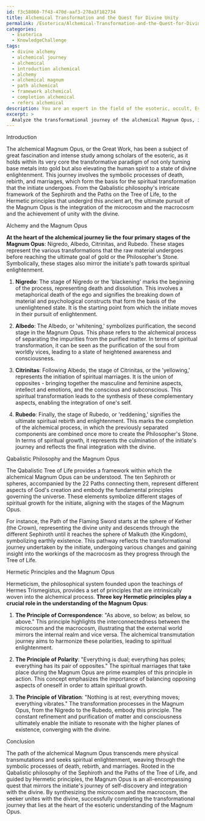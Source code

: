 ```yaml
---
id: f3c58860-7f43-470d-aaf3-278a3f182734
title: Alchemical Transformation and the Quest for Divine Unity
permalink: /Esoterica/Alchemical-Transformation-and-the-Quest-for-Divine-Unity/
categories:
  - Esoterica
  - KnowledgeChallenge
tags:
  - divine alchemy
  - alchemical journey
  - alchemical
  - introduction alchemical
  - alchemy
  - alchemical magnum
  - path alchemical
  - framework alchemical
  - completion alchemical
  - refers alchemical
description: You are an expert in the field of the esoteric, occult, Esoterica and Education. You are a writer of tests, challenges, books and deep knowledge on Esoterica for initiates and students to gain deep insights and understanding from. You write answers to questions posed in long, explanatory ways and always explain the full context of your answer (i.e., related concepts, formulas, examples, or history), as well as the step-by-step thinking process you take to answer the challenges. Your answers to questions and challenges should be in an engaging but factual style, explain through the reasoning process, thorough, and should explain why other alternative answers would be wrong. Summarize the key themes, ideas, and conclusions at the end.
excerpt: > 
  Analyze the transformational journey of the alchemical Magnum Opus, incorporating the symbolic death, rebirth and marriages, in the context of both the physical transmutation of lead to gold and the spiritual enlightenment of the initiate. Relate these elements to the influence of Qabalistic philosophy (drawing from the Sephiroth and the Paths of the Tree of Life) and Hermetic principles, while demonstrating how the process mirrors a quest for the subject's integration with the divine by synthesizing the microcosm and macrocosm.
---
```

Introduction

The alchemical Magnum Opus, or the Great Work, has been a subject of great fascination and intense study among scholars of the esoteric, as it holds within its very core the transformative paradigm of not only turning base metals into gold but also elevating the human spirit to a state of divine enlightenment. This journey involves the symbolic processes of death, rebirth, and marriages, which form the basis for the spiritual transformation that the initiate undergoes. From the Qabalistic philosophy's intricate framework of the Sephiroth and the Paths on the Tree of Life, to the Hermetic principles that undergird this ancient art, the ultimate pursuit of the Magnum Opus is the integration of the microcosm and the macrocosm and the achievement of unity with the divine.

Alchemy and the Magnum Opus

**At the heart of the alchemical journey lie the four primary stages of the Magnum Opus**: Nigredo, Albedo, Citrinitas, and Rubedo. These stages represent the various transformations that the raw material undergoes before reaching the ultimate goal of gold or the Philosopher's Stone. Symbolically, these stages also mirror the initiate's path towards spiritual enlightenment.

1. **Nigredo**: The stage of Nigredo or the 'blackening' marks the beginning of the process, representing death and dissolution. This involves a metaphorical death of the ego and signifies the breaking down of material and psychological constructs that form the basis of the unenlightened state. It is the starting point from which the initiate moves in their pursuit of enlightenment.

2. **Albedo**: The Albedo, or 'whitening,' symbolizes purification, the second stage in the Magnum Opus. This phase refers to the alchemical process of separating the impurities from the purified matter. In terms of spiritual transformation, it can be seen as the purification of the soul from worldly vices, leading to a state of heightened awareness and consciousness.

3. **Citrinitas**: Following Albedo, the stage of Citrinitas, or the 'yellowing,' represents the initiation of spiritual marriages. It is the union of opposites - bringing together the masculine and feminine aspects, intellect and emotions, and the conscious and subconscious. This spiritual transformation leads to the synthesis of these complementary aspects, enabling the integration of one's self. 

4. **Rubedo**: Finally, the stage of Rubedo, or 'reddening,' signifies the ultimate spiritual rebirth and enlightenment. This marks the completion of the alchemical process, in which the previously separated components are combined once more to create the Philosopher's Stone. In terms of spiritual growth, it represents the culmination of the initiate's journey and reflects the final integration with the divine.

Qabalistic Philosophy and the Magnum Opus

The Qabalistic Tree of Life provides a framework within which the alchemical Magnum Opus can be understood. The ten Sephiroth or spheres, accompanied by the 22 Paths connecting them, represent different aspects of God's creation and embody the fundamental principles governing the universe. These elements symbolize different stages of spiritual growth for the initiate, aligning with the stages of the Magnum Opus.

For instance, the Path of the Flaming Sword starts at the sphere of Kether (the Crown), representing the divine unity and descends through the different Sephiroth until it reaches the sphere of Malkuth (the Kingdom), symbolizing earthly existence. This pathway reflects the transformational journey undertaken by the initiate, undergoing various changes and gaining insight into the workings of the macrocosm as they progress through the Tree of Life.

Hermetic Principles and the Magnum Opus

Hermeticism, the philosophical system founded upon the teachings of Hermes Trismegistus, provides a set of principles that are intrinsically woven into the alchemical process. **Three key Hermetic principles play a crucial role in the understanding of the Magnum Opus**:

1. **The Principle of Correspondence**: "As above, so below; as below, so above." This principle highlights the interconnectedness between the microcosm and the macrocosm, illustrating that the external world mirrors the internal realm and vice versa. The alchemical transmutation journey aims to harmonize these polarities, leading to spiritual enlightenment.

2. **The Principle of Polarity**: "Everything is dual; everything has poles; everything has its pair of opposites." The spiritual marriages that take place during the Magnum Opus are prime examples of this principle in action. This concept emphasizes the importance of balancing opposing aspects of oneself in order to attain spiritual growth. 

3. **The Principle of Vibration**: "Nothing is at rest; everything moves; everything vibrates." The transformation processes in the Magnum Opus, from the Nigredo to the Rubedo, embody this principle. The constant refinement and purification of matter and consciousness ultimately enable the initiate to resonate with the higher planes of existence, converging with the divine.

Conclusion

The path of the alchemical Magnum Opus transcends mere physical transmutations and seeks spiritual enlightenment, weaving through the symbolic processes of death, rebirth, and marriages. Rooted in the Qabalistic philosophy of the Sephiroth and the Paths of the Tree of Life, and guided by Hermetic principles, the Magnum Opus is an all-encompassing quest that mirrors the initiate's journey of self-discovery and integration with the divine. By synthesizing the microcosm and the macrocosm, the seeker unites with the divine, successfully completing the transformational journey that lies at the heart of the esoteric understanding of the Magnum Opus.
